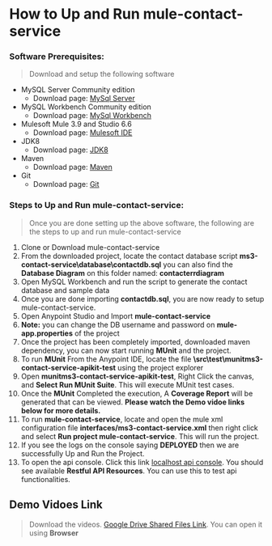 # How to Up and Run mule-contact-service


### Software Prerequisites:

> Download and setup the following software 
* MySQL Server Community edition
  * Download page:
  [MySql Server](https://dev.mysql.com/downloads/mysql/)  
* MySQL Workbench Community edition
  * Download page:
  [MySql Workbench](https://dev.mysql.com/downloads/workbench/)   
* Mulesoft Mule 3.9 and Studio 6.6
  * Download page:
  [Mulesoft IDE](https://www.mulesoft.com/lp/dl/studio/previous)  
* JDK8
  * Download page:
  [JDK8](https://www.oracle.com/technetwork/java/javase/downloads/jdk8-downloads-2133151.html)  
* Maven
  * Download page:
  [Maven](https://maven.apache.org/download.cgi)  
* Git
  * Download page:
  [Git](https://git-scm.com/downloads)  
    
### Steps to Up and Run mule-contact-service:

  > Once you are done setting up the above software, the following are the steps to up and run mule-contact-service
1. Clone or Download mule-contact-service
2. From the downloaded project, locate the contact database script **ms3-contact-service\database\contactdb.sql** you can also find the **Database Diagram** on this folder named: **contacterrdiagram**
3. Open MySQL Workbench and run the script to generate the contact database and sample data
4. Once you are done importing **contactdb.sql**, you are now ready to setup mule-contact-service. 
5. Open Anypoint Studio and Import **mule-contact-service**
6. **Note:** you can change the DB username and password on **mule-app.properties** of the project
7. Once the project has been completely imported, downloaded maven dependency, you can now start running **MUnit** and the project.
8. To run **MUnit** From the Anypoint IDE, locate the file **\src\test\munitms3-contact-service-apikit-test** using the project explorer
9. Open **munitms3-contact-service-apikit-test**, Right Click the canvas, and **Select Run MUnit Suite**. This will execute MUnit test cases.
10. Once the **MUnit** Completed the execution, A **Coverage Report** will be generated that can be viewed. **Please watch the Demo vidoe links below for more details.**  
11. To run **mule-contact-service**, locate and open the mule xml configuration file **interfaces/ms3-contact-service.xml** then right click and select **Run project mule-contact-service**. This will run the project.
12. If you see the logs on the console saying **DEPLOYED** then we are successfully Up and Run the Project.
13. To open the api console. Click this link [localhost api console](http://localhost:8081/console/). You should see available **Restful API Resources**. You can use this to test api functionalities.   

## Demo Vidoes Link
> Download the videos. [Google Drive Shared Files Link](https://drive.google.com/drive/folders/10EmT44_IwbWboLGYDR4gvdJLmrPIvDFs?usp=sharing). You can open it using **Browser**

